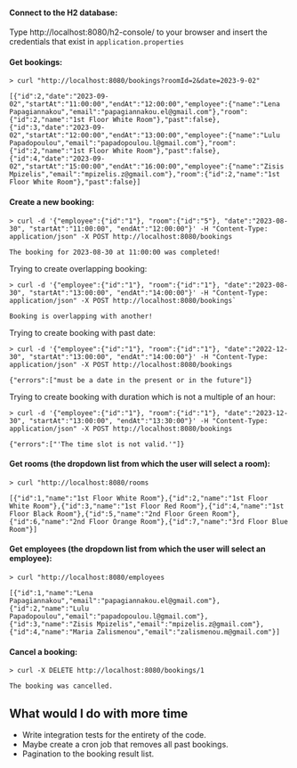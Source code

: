 #### Connect to the H2 database:
Type http://localhost:8080/h2-console/ to your browser and insert the credentials that exist in `application.properties`

#### Get bookings:
`> curl "http://localhost:8080/bookings?roomId=2&date=2023-9-02"`

```
[{"id":2,"date":"2023-09-02","startAt":"11:00:00","endAt":"12:00:00","employee":{"name":"Lena Papagiannakou","email":"papagiannakou.el@gmail.com"},"room":{"id":2,"name":"1st Floor White Room"},"past":false},{"id":3,"date":"2023-09-02","startAt":"12:00:00","endAt":"13:00:00","employee":{"name":"Lulu Papadopoulou","email":"papadopoulou.l@gmail.com"},"room":{"id":2,"name":"1st Floor White Room"},"past":false},{"id":4,"date":"2023-09-02","startAt":"15:00:00","endAt":"16:00:00","employee":{"name":"Zisis Mpizelis","email":"mpizelis.z@gmail.com"},"room":{"id":2,"name":"1st Floor White Room"},"past":false}]
```

#### Create a new booking:
`> curl -d '{"employee":{"id":"1"}, "room":{"id":"5"}, "date":"2023-08-30", "startAt":"11:00:00", "endAt":"12:00:00"}' -H "Content-Type: application/json" -X POST http://localhost:8080/bookings`

`The booking for 2023-08-30 at 11:00:00 was completed!`

Trying to create overlapping booking:

```
> curl -d '{"employee":{"id":"1"}, "room":{"id":"1"}, "date":"2023-08-30", "startAt":"13:00:00", "endAt":"14:00:00"}' -H "Content-Type: application/json" -X POST http://localhost:8080/bookings`
```

`Booking is overlapping with another!`

Trying to create booking with past date:
```
> curl -d '{"employee":{"id":"1"}, "room":{"id":"1"}, "date":"2022-12-30", "startAt":"13:00:00", "endAt":"14:00:00"}' -H "Content-Type: application/json" -X POST http://localhost:8080/bookings
```

`{"errors":["must be a date in the present or in the future"]}`

Trying to create booking with duration which is not a multiple of an hour:
```
> curl -d '{"employee":{"id":"1"}, "room":{"id":"1"}, "date":"2023-12-30", "startAt":"13:00:00", "endAt":"13:30:00"}' -H "Content-Type: application/json" -X POST http://localhost:8080/bookings
```

`{"errors":["'The time slot is not valid.'"]}`

#### Get rooms (the dropdown list from which the user will select a room):
`> curl "http://localhost:8080/rooms`

```
[{"id":1,"name":"1st Floor White Room"},{"id":2,"name":"1st Floor White Room"},{"id":3,"name":"1st Floor Red Room"},{"id":4,"name":"1st Floor Black Room"},{"id":5,"name":"2nd Floor Green Room"},{"id":6,"name":"2nd Floor Orange Room"},{"id":7,"name":"3rd Floor Blue Room"}]
```

#### Get employees (the dropdown list from which the user will select an employee):
`> curl "http://localhost:8080/employees`

```
[{"id":1,"name":"Lena Papagiannakou","email":"papagiannakou.el@gmail.com"},{"id":2,"name":"Lulu Papadopoulou","email":"papadopoulou.l@gmail.com"},{"id":3,"name":"Zisis Mpizelis","email":"mpizelis.z@gmail.com"},{"id":4,"name":"Maria Zalismenou","email":"zalismenou.m@gmail.com"}]
```

#### Cancel a booking:
`> curl -X DELETE http://localhost:8080/bookings/1`

`The booking was cancelled.`


## What would I do with more time
- Write integration tests for the entirety of the code.
- Maybe create a cron job that removes all past bookings.
- Pagination to the booking result list.
